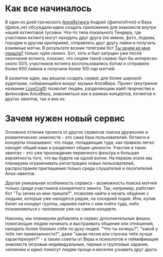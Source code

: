 # Как все начиналось

В один из дней греческого [АлоэЯхтинга](https://aloemore.ru/) Андрей (@amorofrost) и Вера (@aloe_ve) обсуждали идею создать приложение для знакомств внутри нашей яхтинговой тусовки. Что-то типа локального Тиндера, где участники яхтинга могут находить друг друга (по имени, фото, лодкам, городам и другим критериям), отправлять друг другу лайки и получать взаимные мэтчи. В результате возник телеграм бот [Ты зачем ко мне пришла?](https://github.com/amorofrost/amoreAloe) только «для своих». Бот, хоть и был запущен уже после окончания яхтинга, показал, что людям такой сервис был бы интересен: около 50% участников яхтинга воспользовались ботом и отправили более 600 лайков и получили более 100 пар мэтчей.

В развитие идеи, мы решили создать сервис для более широкой аудитории, собирающейся вокруг музыки АлоэВера. Проект (внутренне название [LoveCraft](https://github.com/amorofrost/lovecraft)) позволит людям, разделяющим вайб творчества и философии АлоэВера, знакомиться как в рамках концертов, яхтингов и других эвентов, так и вне их.

# Зачем нужен новый сервис

Основное отличие проекта от других сервисов поиска дружеских и романтических знакомств - это сама база пользователей. Яхтинги и концерты показывают, что люди, попадающие туда, как правило легко находят общий язык и разделяют общие ценности. Участие в таких эвентах - это уже прохождение первичного фильтра и большая вероятность того, что вы будете на одной волне. На первом этапе мы планируем ограничивать регистрацию новых пользователей, распространяя приглашения только среди слушателей и посетителей Алоэ-эвентов.

Другая уникальная особенность сервиса - возможность поиска мэтчей только среди участников конкретного эвента. Так, например, работает бот "Ты зачем ко мне пришла?", позволяя найти и начать общение с людьми, которые уже находятся рядом, на соседней лодке. Или, купив билет на концерт группы, заранее найти с кем пойти туда, либо познакомиться с человеком уже на самом концерте.

Наконец, мы планируем добавлять в сервис дополнительные фишки, помогающие людям начинать и выстраивать общение или отношения, находить более близких себе по духу людей. "Что ты хочешь?", "какой у тебя тип привязанности?", даже "какая песня или строчка тебя лучше характеризует?" - а также советы от Веры и психологов и геймификация знакомств (игровые индивидуальные, парные и групповые задания, челленжи и идеи) помогут людям проще и веселее узнавать друг друга.